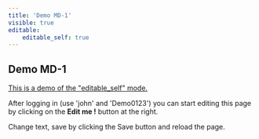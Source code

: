 ```yaml
---
title: 'Demo MD-1'
visible: true
editable:
    editable_self: true
---
```


## Demo MD-1

[This is a demo of the "editable_self" mode.](http://www.google.nl)

After logging in (use 'john' and 'Demo0123') you can start editing this page by clicking on the <b>Edit me !</b> button at the right.

Change text, save by clicking the Save button and reload the page.
